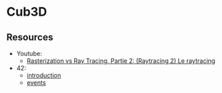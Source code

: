 # Cub3D

## Resources

* Youtube:
  * [Rasterization vs Ray Tracing, Partie 2: (Raytracing 2) Le raytracing](https://www.youtube.com/watch?v=P1kvQthJw_I&list=PL2xrTwdohaTar51BfB5QA44b_nwWy_mg1&index=1)
* 42:
  * [introduction](https://elearning.intra.42.fr/notions/minilibx/subnotions/mlx-introduction/videos/introduction-to-minilibx#)
  * [events](https://elearning.intra.42.fr/notions/minilibx/subnotions/mlx-events/videos/minilibx-events)
